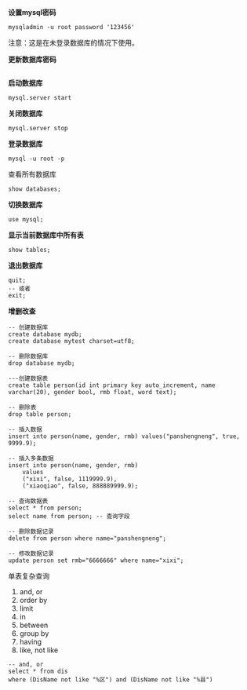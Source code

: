 **设置mysql密码**

```
mysqladmin -u root password '123456'
```

注意：这是在未登录数据库的情况下使用。

**更新数据库密码**

```

```

**启动数据库**

```
mysql.server start
```

**关闭数据库**

```
mysql.server stop
```

**登录数据库**

```
mysql -u root -p
```

查看所有数据库

```
show databases;
```

**切换数据库**

```
use mysql;
```

**显示当前数据库中所有表**

```
show tables;
```

**退出数据库**

```
quit; 
-- 或者
exit;
```

**增删改查**

```
-- 创建数据库
create database mydb;
create database mytest charset=utf8;

-- 删除数据库
drop database mydb;

---创建数据表
create table person(id int primary key auto_increment, name varchar(20), gender bool, rmb float, word text);

-- 删除表
drop table person;

-- 插入数据
insert into person(name, gender, rmb) values("panshengneng", true, 9999.9);

-- 插入多条数据
insert into person(name, gender, rmb) 
    values
    ("xixi", false, 1119999.9),
    ("xiaoqiao", false, 888889999.9); 

-- 查询数据表
select * from person;
select name from person; -- 查询字段

-- 删除数据记录
delete from person where name="panshengneng";

-- 修改数据记录
update person set rmb="6666666" where name="xixi";
```



单表复杂查询

1. and, or
2. order by
3. limit
4. in
5. between
6. group by
7. having
8. like, not like

```
-- and, or
select * from dis 
where (DisName not like "%区") and (DisName not like "%县")
```



